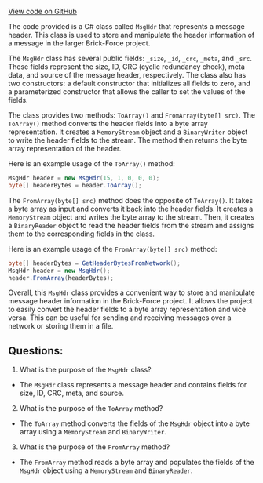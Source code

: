 [View code on GitHub](https://github.com/TieHaxJan/Brick-Force/Assembly-CSharp\MsgHdr.cs)

The code provided is a C# class called `MsgHdr` that represents a message header. This class is used to store and manipulate the header information of a message in the larger Brick-Force project.

The `MsgHdr` class has several public fields: `_size`, `_id`, `_crc`, `_meta`, and `_src`. These fields represent the size, ID, CRC (cyclic redundancy check), meta data, and source of the message header, respectively. The class also has two constructors: a default constructor that initializes all fields to zero, and a parameterized constructor that allows the caller to set the values of the fields.

The class provides two methods: `ToArray()` and `FromArray(byte[] src)`. The `ToArray()` method converts the header fields into a byte array representation. It creates a `MemoryStream` object and a `BinaryWriter` object to write the header fields to the stream. The method then returns the byte array representation of the header.

Here is an example usage of the `ToArray()` method:

```csharp
MsgHdr header = new MsgHdr(15, 1, 0, 0, 0);
byte[] headerBytes = header.ToArray();
```

The `FromArray(byte[] src)` method does the opposite of `ToArray()`. It takes a byte array as input and converts it back into the header fields. It creates a `MemoryStream` object and writes the byte array to the stream. Then, it creates a `BinaryReader` object to read the header fields from the stream and assigns them to the corresponding fields in the class.

Here is an example usage of the `FromArray(byte[] src)` method:

```csharp
byte[] headerBytes = GetHeaderBytesFromNetwork();
MsgHdr header = new MsgHdr();
header.FromArray(headerBytes);
```

Overall, this `MsgHdr` class provides a convenient way to store and manipulate message header information in the Brick-Force project. It allows the project to easily convert the header fields to a byte array representation and vice versa. This can be useful for sending and receiving messages over a network or storing them in a file.
## Questions: 
 1. What is the purpose of the `MsgHdr` class?
- The `MsgHdr` class represents a message header and contains fields for size, ID, CRC, meta, and source.

2. What is the purpose of the `ToArray` method?
- The `ToArray` method converts the fields of the `MsgHdr` object into a byte array using a `MemoryStream` and `BinaryWriter`.

3. What is the purpose of the `FromArray` method?
- The `FromArray` method reads a byte array and populates the fields of the `MsgHdr` object using a `MemoryStream` and `BinaryReader`.